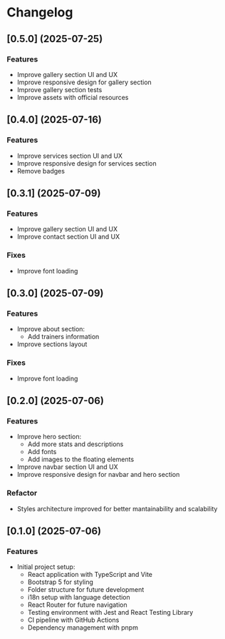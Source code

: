 # Changelog

## [0.5.0] (2025-07-25)

### Features

- Improve gallery section UI and UX
- Improve responsive design for gallery section
- Improve gallery section tests
- Improve assets with official resources

## [0.4.0] (2025-07-16)

### Features

- Improve services section UI and UX
- Improve responsive design for services section
- Remove badges

## [0.3.1] (2025-07-09)

### Features

- Improve gallery section UI and UX
- Improve contact section UI and UX

### Fixes

- Improve font loading

## [0.3.0] (2025-07-09)

### Features

- Improve about section:
  - Add trainers information
- Improve sections layout

### Fixes

- Improve font loading

## [0.2.0] (2025-07-06)

### Features

- Improve hero section:
  - Add more stats and descriptions
  - Add fonts
  - Add images to the floating elements
- Improve navbar section UI and UX
- Improve responsive design for navbar and hero section

### Refactor 

- Styles architecture improved for better mantainability and scalability

## [0.1.0] (2025-07-06)

### Features

- Initial project setup:
  - React application with TypeScript and Vite
  - Bootstrap 5 for styling
  - Folder structure for future development
  - i18n setup with language detection
  - React Router for future navigation
  - Testing environment with Jest and React Testing Library
  - CI pipeline with GitHub Actions
  - Dependency management with pnpm

